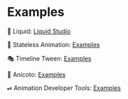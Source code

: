 # Examples

🍹&nbsp;Liquid: [Liquid Studio](https://felixblaschke.github.io/liquid-studio)

🚀&nbsp;Stateless&nbsp;Animation: [Examples](stateless_animation.md)

🎭&nbsp;Timeline Tween: [Examples](timeline_tween.md) 

🎥&nbsp;Anicoto: [Examples](anicoto.md) 

⏯&nbsp;Animation Developer Tools: [Examples](../doc/animation_developer_tools.md) 

